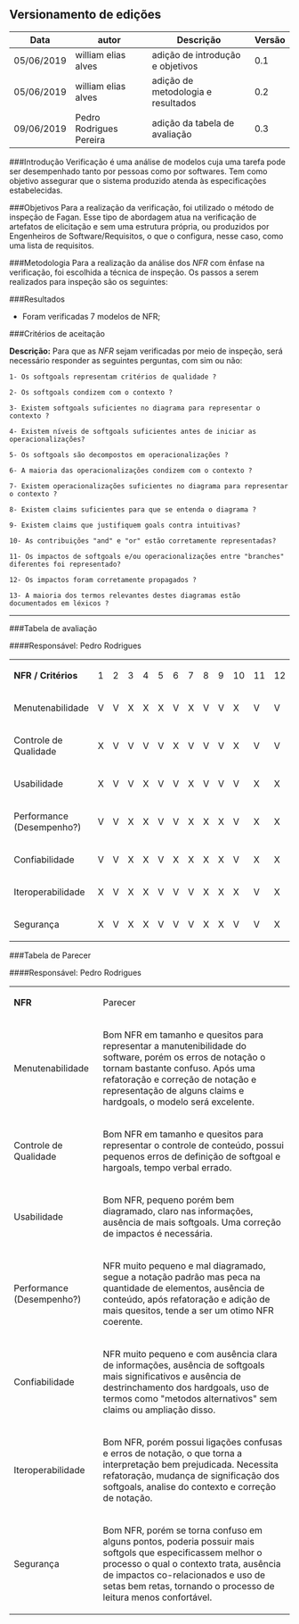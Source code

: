 ## Versionamento de edições
| Data       | autor               | Descrição                        | Versão |
|------------|---------------------|----------------------------------|--------|
| 05/06/2019 | william elias alves | adição de introdução e objetivos | 0.1    |
| 05/06/2019 | william elias alves | adição de metodologia e resultados | 0.2    |
| 09/06/2019 | Pedro Rodrigues Pereira | adição da tabela de avaliação | 0.3    |


###Introdução
Verificação é uma análise de modelos cuja uma tarefa pode ser desempenhado tanto por pessoas como por softwares. Tem como objetivo assegurar que o sistema produzido atenda às especificações estabelecidas.

###Objetivos
Para a realização da verificação, foi utilizado o método de inspeção de Fagan. Esse tipo de abordagem atua na verificação de artefatos de elicitação e sem uma estrutura própria, ou produzidos por Engenheiros de Software/Requisitos, o que o configura, nesse caso, como uma lista de requisitos.

###Metodologia
Para a realização da análise dos *NFR* com ênfase na verificação, foi escolhida a técnica de inspeção.
Os passos a serem realizados para inspeção são os seguintes:

###Resultados

* Foram verificadas 7 modelos de NFR;

###Critérios de aceitação

**Descrição:**
Para que as *NFR* sejam verificadas por meio de inspeção, será necessário responder as seguintes perguntas, com sim ou não:

    1- Os softgoals representam critérios de qualidade ?

    2- Os softgoals condizem com o contexto ?

    3- Existem softgoals suficientes no diagrama para representar o contexto ?

    4- Existem níveis de softgoals suficientes antes de iniciar as operacionalizações?

    5- Os softgoals são decompostos em operacionalizações ?

    6- A maioria das operacionalizações condizem com o contexto ?

    7- Existem operacionalizações suficientes no diagrama para representar o contexto ?

    8- Existem claims suficientes para que se entenda o diagrama ?

    9- Existem claims que justifiquem goals contra intuitivas?

    10- As contribuições "and" e "or" estão corretamente representadas?

    11- Os impactos de softgoals e/ou operacionalizações entre "branches" diferentes foi representado? 

    12- Os impactos foram corretamente propagados ?
    
    13- A maioria dos termos relevantes destes diagramas estão documentados em léxicos ?
***

###Tabela de avaliação

####Responsável: Pedro Rodrigues

<table>
    <tr>
        <td >
            <p><b>NFR / Critérios</b></p>
        </td>
        <td>
            <p>1</p>
        </td>
        <td>
            <p>2</p>
        </td>
        <td>
            <p>3</p>
        </td>
        <td>
            <p>4</p>
        </td>
        <td>
            <p>5</p>
        </td>
        <td>
            <p>6</p>
        </td>
        <td>
            <p>7</p>
        </td>
        <td>
            <p>8</p>
        </td>
        <td>
            <p>9</p>
        </td>
        <td>
            <p>10</p>
        </td>
        <td>
            <p>11</p>
        </td>
        <td>
            <p>12</p>
        </td>
        <td>
            <p>13</p>
        </td>
    </tr>
    <tr>
        <td >
            <p>Menutenabilidade</p>
        </td>
        <td  >
            <p>V</p>
        </td>
        <td  >
            <p>V</p>
        </td>
        <td  >
            <p>X</p>
        </td>
        <td  >
            <p>X</p>
        </td>
        <td  >
            <p>X</p>
        </td>
        <td  >
            <p>V</p>
        </td>
        <td  >
            <p>X</p>
        </td>
        <td  >
            <p>V</p>
        </td>
        <td  >
            <p>V</p>
        </td>
        <td  >
            <p>X</p>
        </td>
        <td  >
            <p>V</p>
        </td>
        <td  >
            <p>V</p>
        </td>
        </td>
        <td  >
            <p>V</p>
        </td>
        <td >
    </tr>
    <tr>
        <td >
            <p>Controle de Qualidade</p>
        </td>
        <td  >
            <p>X</p>
        </td>
        <td  >
            <p>V</p>
        </td>
        <td  >
            <p>V</p>
        </td>
        <td  >
            <p>V</p>
        </td>
        <td  >
            <p>V</p>
        </td>
        <td  >
            <p>X</p>
        </td>
        <td  >
            <p>V</p>
        </td>
        <td  >
            <p>V</p>
        </td>
        <td  >
            <p>V</p>
        </td>
        <td  >
            <p>X</p>
        </td>
        <td  >
            <p>V</p>
        </td>
        <td  >
            <p>V</p>
        </td>
        </td>
        <td  >
            <p>X</p>
        </td>
    </tr>
    <tr>
        <td >
            <p>Usabilidade</p>
        </td>
        <td  >
            <p>X</p>
        </td>
        <td  >
            <p>V</p>
        </td>
        <td  >
            <p>V</p>
        </td>
        <td  >
            <p>X</p>
        </td>
        <td  >
            <p>V</p>
        </td>
        <td  >
            <p>V</p>
        </td>
        <td  >
            <p>X</p>
        </td>
        <td  >
            <p>V</p>
        </td>
        <td  >
            <p>V</p>
        </td>
        <td  >
            <p>V</p>
        </td>
        <td  >
            <p>X</p>
        </td>
        <td  >
            <p>X</p>
        </td>
        </td>
        <td  >
            <p>V</p>
        </td>
    </tr>
    <tr>
        <td >
            <p>Performance (Desempenho?)</p>
        </td>
        <td  >
            <p>V</p>
        </td>
        <td  >
            <p>V</p>
        </td>
        <td  >
            <p>X</p>
        </td>
        <td  >
            <p>X</p>
        </td>
        <td  >
            <p>V</p>
        </td>
        <td  >
            <p>V</p>
        </td>
        <td  >
            <p>X</p>
        </td>
        <td  >
            <p>X</p>
        </td>
        <td  >
            <p>X</p>
        </td>
        <td  >
            <p>V</p>
        </td>
        <td  >
            <p>X</p>
        </td>
        <td  >
            <p>X</p>
        </td>
        </td>
        <td  >
            <p>X</p>
        </td>
    </tr>
     <tr>
        <td >
            <p>Confiabilidade</p>
        </td>
        <td  >
            <p>V</p>
        </td>
        <td  >
            <p>V</p>
        </td>
        <td  >
            <p>X</p>
        </td>
        <td  >
            <p>X</p>
        </td>
        <td  >
            <p>V</p>
        </td>
        <td  >
            <p>X</p>
        </td>
        <td  >
            <p>X</p>
        </td>
        <td  >
            <p>X</p>
        </td>
        <td  >
            <p>X</p>
        </td>
        <td  >
            <p>V</p>
        </td>
        <td  >
            <p>X</p>
        </td>
        <td  >
            <p>X</p>
        </td>
        </td>
        <td  >
            <p>X</p>
        </td>
    </tr>
    <tr>
        <td >
            <p>Iteroperabilidade</p>
        </td>
        <td  >
            <p>X</p>
        </td>
        <td  >
            <p>V</p>
        </td>
        <td  >
            <p>X</p>
        </td>
        <td  >
            <p>X</p>
        </td>
        <td  >
            <p>V</p>
        </td>
        <td  >
            <p>V</p>
        </td>
        <td  >
            <p>V</p>
        </td>
        <td  >
            <p>X</p>
        </td>
        <td  >
            <p>X</p>
        </td>
        <td  >
            <p>X</p>
        </td>
        <td  >
            <p>V</p>
        </td>
        <td  >
            <p>X</p>
        </td>
        </td>
        <td  >
            <p>X</p>
        </td>
    </tr>
    <tr>
        <td >
            <p>Segurança</p>
        </td>
        <td  >
            <p>X</p>
        </td>
        <td  >
            <p>V</p>
        </td>
        <td  >
            <p>X</p>
        </td>
        <td  >
            <p>X</p>
        </td>
        <td  >
            <p>V</p>
        </td>
        <td  >
            <p>V</p>
        </td>
        <td  >
            <p>V</p>
        </td>
        <td  >
            <p>X</p>
        </td>
        <td  >
            <p>X</p>
        </td>
        <td  >
            <p>V</p>
        </td>
        <td  >
            <p>V</p>
        </td>
        <td  >
            <p>X</p>
        </td>
        </td>
        <td  >
            <p>X</p>
        </td>
    </tr>
    </tr>
</table>


###Tabela de Parecer

####Responsável: Pedro Rodrigues

<table>
    <tr>
        <td>
            <p><b>NFR</b></p>
        </td>
        <td colspan="7">
            <p>Parecer</p>
        </td>
    </tr>
    <tr>
        <td>
            <p>Menutenabilidade</p>
        </td>
        <td colspan="7">
            <p>
            Bom NFR em tamanho e quesitos para representar a manutenibilidade do software, porém os erros de notação o tornam bastante confuso. Após uma refatoração e correção de notação e representação de alguns claims e hardgoals, o modelo será excelente.
            </p>
        </td>
    </tr>
    <tr>
        <td>
            <p>Controle de Qualidade</p>
        </td>
        <td colspan="7">
            <p>
            Bom NFR em tamanho e quesitos para representar o controle de conteúdo, possui pequenos erros de definição de softgoal e hargoals, tempo verbal errado.
            </p>
        </td>
    </tr>
    <tr>
        <td>
            <p>Usabilidade</p>
        </td>
        <td colspan="7">
            <p>
            Bom NFR, pequeno porém bem diagramado, claro nas informações, ausência de mais softgoals. Uma correção de impactos é necessária.
            </p>
        </td>
    </tr>
    <tr>
        <td>
            <p>Performance (Desempenho?)</p>
        </td>
        <td colspan="7">
            <p>
            NFR muito pequeno e mal diagramado, segue a notação padrão mas peca na quantidade de elementos, ausência de conteúdo, após refatoração e adição de mais quesitos, tende a ser um otimo NFR coerente.
            </p>
        </td>
    </tr>
    <tr>
        <td>
            <p>Confiabilidade</p>
        </td>
        <td colspan="7">
            <p>
            NFR muito pequeno e com ausência clara de informações, ausência de softgoals mais significativos e ausência de destrinchamento dos hardgoals, uso de termos como "metodos alternativos" sem claims ou ampliação disso.
            </p>
        </td>
    </tr>
    <tr>
        <td>
            <p>Iteroperabilidade</p>
        </td>
        <td colspan="7">
            <p>
            Bom NFR, porém possui ligações confusas e erros de notação, o que torna a interpretação bem prejudicada. Necessita refatoração, mudança de significação dos softgoals, analise do contexto e correção de notação.
            </p>
        </td>
    </tr>
    <tr>
        <td>
            <p>Segurança</p>
        </td>
        <td colspan="7">
            <p>
            Bom NFR, porém se torna confuso em alguns pontos, poderia possuir mais softgols que especificassem melhor o processo o qual o contexto trata, ausência de impactos co-relacionados e uso de setas bem retas, tornando o processo de leitura menos confortável.
            </p>
        </td>
    </tr>
    </tr>
</table>